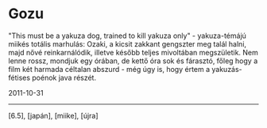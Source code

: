 # Gozu

"This must be a yakuza dog, trained to kill yakuza only" - yakuza-témájú miikés totális marhulás: Ozaki, a kicsit zakkant gengszter meg talál halni, majd nővé reinkarnálódik, illetve később teljes mivoltában megszületik. Nem lenne rossz, mondjuk egy órában, de kettő óra sok és fárasztó, főleg hogy a film két harmada céltalan abszurd - még úgy is, hogy értem a yakuzás-fétises poénok java részét.

2011-10-31 

----

[6.5], [japán], [miike], [újra]